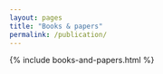 ```yaml
---
layout: pages
title: "Books & papers"
permalink: /publication/
---
```


{% include books-and-papers.html %}